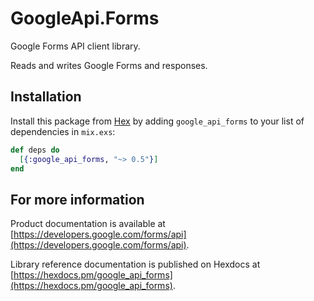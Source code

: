 # GoogleApi.Forms

Google Forms API client library.

Reads and writes Google Forms and responses.

## Installation

Install this package from [Hex](https://hex.pm) by adding
`google_api_forms` to your list of dependencies in `mix.exs`:

```elixir
def deps do
  [{:google_api_forms, "~> 0.5"}]
end
```

## For more information

Product documentation is available at [https://developers.google.com/forms/api](https://developers.google.com/forms/api).

Library reference documentation is published on Hexdocs at
[https://hexdocs.pm/google_api_forms](https://hexdocs.pm/google_api_forms).
